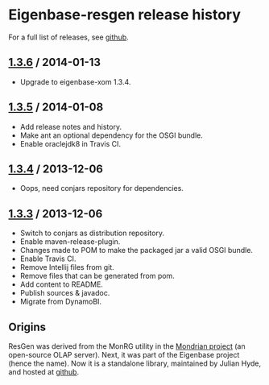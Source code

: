 # Eigenbase-resgen release history

For a full list of releases, see <a href="https://github.com/julianhyde/eigenbase-resgen/releases">github</a>.

## <a href="https://github.com/julianhyde/eigenbase-resgen/releases/tag/eigenbase-resgen-1.3.6">1.3.6</a> / 2014-01-13

* Upgrade to eigenbase-xom 1.3.4.

## <a href="https://github.com/julianhyde/eigenbase-resgen/releases/tag/eigenbase-resgen-1.3.5">1.3.5</a> / 2014-01-08

* Add release notes and history.
* Make ant an optional dependency for the OSGI bundle.
* Enable oraclejdk8 in Travis CI.

## <a href="https://github.com/julianhyde/eigenbase-resgen/releases/tag/eigenbase-resgen-1.3.4">1.3.4</a> / 2013-12-06

* Oops, need conjars repository for dependencies.

## <a href="https://github.com/julianhyde/eigenbase-resgen/releases/tag/eigenbase-resgen-1.3.3">1.3.3</a> / 2013-12-06

* Switch to conjars as distribution repository.
* Enable maven-release-plugin.
* Changes made to POM to make the packaged jar a valid OSGI bundle.
* Enable Travis CI.
* Remove Intellij files from git.
* Remove files that can be generated from pom.
* Add content to README.
* Publish sources & javadoc.
* Migrate from DynamoBI.

## Origins

ResGen was derived from the
MonRG utility in the <a href="http://mondrian.pentaho.com">Mondrian project</a> (an open-source OLAP server).
Next, it was part of the Eigenbase project (hence the name).
Now it is a standalone library, maintained by Julian Hyde, and hosted at
<a href="http://github.com/julianhyde/eigenbase-resgen">github</a>.</p>
